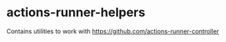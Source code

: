 # actions-runner-helpers
Contains utilities to work with https://github.com/actions-runner-controller
